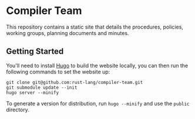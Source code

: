 # Compiler Team
This repository contains a static site that details the procedures, policies, working groups,
planning documents and minutes.

## Getting Started
You'll need to install [Hugo](https://github.com/gohugoio/hugo#choose-how-to-install) to build the
website locally, you can then run the following commands to set the website up:

```
git clone git@github.com:rust-lang/compiler-team.git
git submodule update --init
hugo server --minify
```

To generate a version for distribution, run `hugo --minify` and use the `public` directory.
